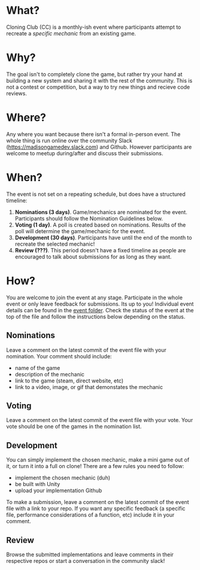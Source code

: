 # What?
Cloning Club (CC) is a monthly-ish event where participants attempt to recreate a _specific mechanic_ from an existing game. 

# Why?
The goal isn't to completely clone the game, but rather try your hand at building a new system and sharing it with the rest of the community. This is not a contest or competition, but a way to try new things and recieve code reviews.

# Where?
Any where you want because there isn't a formal in-person event. The whole thing is run online over the community Slack (https://madisongamedev.slack.com) and Github. However participants are welcome to meetup during/after and discuss their submissions.

# When?
The event is not set on a repeating schedule, but does have a structured timeline:
1. __Nominations (3 days)__. Game/mechanics are nominated for the event. Participants should follow the Nomination Guidelines below.
2. __Voting (1 day)__. A poll is created based on nominations. Results of the poll will determine the game/mechanic for the event. 
3. __Development (30 days)__. Participants have until the end of the month to recreate the selected mechanic!
4. __Review (???)__. This period doesn't have a fixed timeline as people are encouraged to talk about submissions for as long as they want.

# How?
You are welcome to join the event at any stage. Participate in the whole event or only leave feedback for submissions. Its up to you! Individual event details can be found in the [event folder](https://github.com/MadisonGameDev/cloning-club/tree/master/events). Check the status of the event at the top of the file and follow the instructions below depending on the status.

## Nominations
Leave a comment on the latest commit of the event file with your nomination. Your comment should include:
* name of the game
* description of the mechanic
* link to the game (steam, direct website, etc)
* link to a video, image, or gif that demonstates the mechanic

## Voting
Leave a comment on the latest commit of the event file with your vote. Your vote should be one of the games in the nomination list.

## Development
You can simply implement the chosen mechanic, make a mini game out of it, or turn it into a full on clone! There are a few rules you need to follow:
* implement the chosen mechanic (duh)
* be built with Unity
* upload your implementation Github

To make a submission, leave a comment on the latest commit of the event file with a link to your repo. If you want any specific feedback (a specific file, performance considerations of a function, etc) include it in your comment.

## Review
Browse the submitted implementations and leave comments in their respective repos or start a conversation in the community slack!
